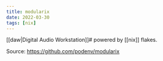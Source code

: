 ```yaml
---
title: modularix
date: 2022-03-30
tags: [nix]
---
```


[[daw|Digital Audio Workstation]]# powered by [[nix]] flakes.

Source: https://github.com/podenv/modularix
